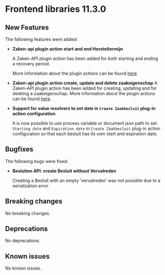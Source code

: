 # Frontend libraries 11.3.0

## New Features

The following features were added:

* **Zaken-api plugin action start and end Hersteltermijn**

  A Zaken-API plugin action has been added for both starting and ending a recovery period.

  More information about the plugin actions can be
  found [here](/using-valtimo/plugin/zaken-api/configure-zaken-api-plugin.md#start-recovery-period).

* **Zaken-api plugin action create, update and delete zaakeigenschap**
  A Zaken-API plugin action has been added for creating, updating and for deleting a zaakeigenschap. More information
  about the plugin actions can be
  found [here](/using-valtimo/plugin/zaken-api/configure-zaken-api-plugin.md#create-zaakeigenschap).

* **Support for value resolvers to set date in `Create Zaakbesluit` plug-in action configuration**

  It is now possible to use process variable or document json path to set `Starting date` and `Expiration date` in `Create Zaakbesluit` plug-in action configuration so that each besluit has its own start and expiration date.

## Bugfixes

The following bugs were fixed:

* **Besluiten API: create Besluit without Vervalreden**

  Creating a Besluit with an empty 'vervalreden' was not possible due to a serialization error.

## Breaking changes

No breaking changes.

## Deprecations

No deprecations.

## Known issues

No known issues.
